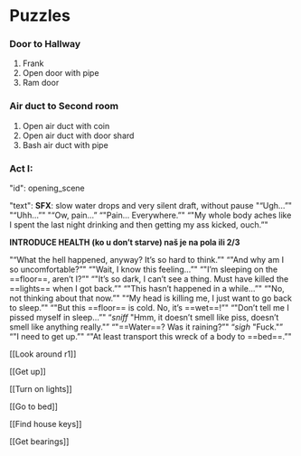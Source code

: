 # Puzzles

### Door to Hallway
1. Frank
2. Open door with pipe
3. Ram door
### Air duct to Second room

1. Open air duct with coin
2. Open air duct with door shard
3. Bash air duct with pipe


### Act I:

"id": opening_scene

"text":
**SFX**: slow water drops and very silent draft, without pause
"“Ugh…”"
"“Uhh…”"
"“Ow, pain…”
“"Pain… Everywhere.”"
“"My whole body aches like I spent the last night drinking and then getting my ass kicked, ouch.”"

**INTRODUCE HEALTH (ko u don’t starve) naš je na pola ili 2/3**

"“What the hell happened, anyway? It’s so hard to think.”"
“"And why am I so uncomfortable?”"
“"Wait, I know this feeling…”"
“"I’m sleeping on the ==floor==, aren’t I?”"
“"It’s so dark, I can’t see a thing. Must have killed the ==lights== when I got back.”"
“"This hasn’t happened in a while…”"
“"No, not thinking about that now.”"
"“My head is killing me, I just want to go back to sleep.”"
“"But this ==floor== is cold. No, it’s ==wet==!”"
“"Don’t tell me I pissed myself in sleep…”"
“*sniff* "Hmm, it doesn’t smell like piss, doesn’t smell like anything really."”
“"==Water==? Was it raining?”"
“*sigh* "Fuck."”
“"I need to get up.”"
“"At least transport this wreck of a body to ==bed==.”"

[[Look around r1]]

[[Get up]]

[[Turn on lights]]

[[Go to bed]]

[[Find house keys]]

[[Get bearings]]
